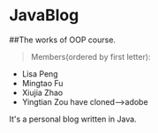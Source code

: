 # JavaBlog
##The works of OOP course.
>Members(ordered by first letter):
 - Lisa Peng
 - Mingtao Fu
 - Xiujia Zhao
 - Yingtian Zou  have cloned-->adobe

It's a personal blog written in Java.
